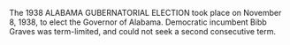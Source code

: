 The 1938 ALABAMA GUBERNATORIAL ELECTION took place on November 8, 1938, to elect the Governor of Alabama. Democratic incumbent Bibb Graves was term-limited, and could not seek a second consecutive term.
